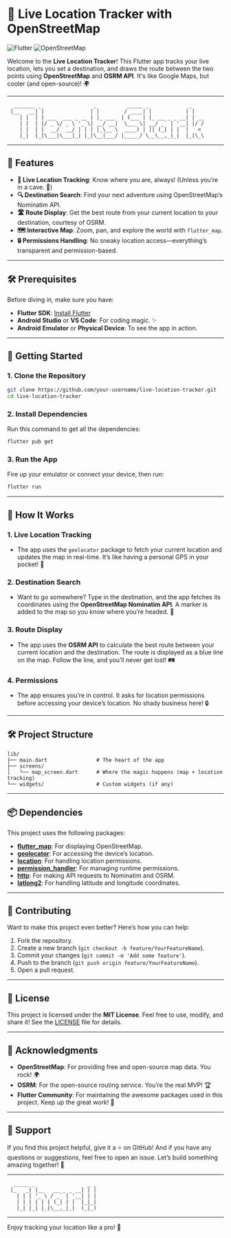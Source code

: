 # 🚀 Live Location Tracker with OpenStreetMap

![Flutter](https://img.shields.io/badge/Flutter-%2302569B.svg?style=for-the-badge&logo=Flutter&logoColor=white)
![OpenStreetMap](https://img.shields.io/badge/OpenStreetMap-%237EBC6F.svg?style=for-the-badge&logo=OpenStreetMap&logoColor=white)

Welcome to the **Live Location Tracker**! This Flutter app tracks your live location, lets you set a destination, and draws the route between the two points using **OpenStreetMap** and **OSRM API**. It's like Google Maps, but cooler (and open-source)! 🌍

---

```plaintext
  _______ _                 _          _____ _             _    
 |__   __| |               | |        / ____| |           | |   
    | |  | | ___  ___ _ __ | |_ ___  | (___ | |_ __ _ _ __| | __
    | |  | |/ _ \/ _ \ '_ \| __/ __|  \___ \| __/ _` | '__| |/ /
    | |  | |  __/  __/ | | | |_\__ \  ____) | || (_| | |  |   < 
    |_|  |_|\___|\___|_| |_|\__|___/ |_____/ \__\__,_|_|  |_|\_\
```

---

## 🎯 Features

- **📍 Live Location Tracking**: Know where you are, always! (Unless you’re in a cave. 🦇)
- **🔍 Destination Search**: Find your next adventure using OpenStreetMap’s Nominatim API.
- **🛣️ Route Display**: Get the best route from your current location to your destination, courtesy of OSRM.
- **🗺️ Interactive Map**: Zoom, pan, and explore the world with `flutter_map`.
- **🔒 Permissions Handling**: No sneaky location access—everything’s transparent and permission-based.

---

## 🛠️ Prerequisites

Before diving in, make sure you have:

- **Flutter SDK**: [Install Flutter](https://flutter.dev/docs/get-started/install)
- **Android Studio** or **VS Code**: For coding magic. ✨
- **Android Emulator** or **Physical Device**: To see the app in action.

---

## 🚀 Getting Started

### 1. Clone the Repository

```bash
git clone https://github.com/your-username/live-location-tracker.git
cd live-location-tracker
```

### 2. Install Dependencies

Run this command to get all the dependencies:

```bash
flutter pub get
```

### 3. Run the App

Fire up your emulator or connect your device, then run:

```bash
flutter run
```

---

## 🧩 How It Works

### 1. **Live Location Tracking**
   - The app uses the `geolocator` package to fetch your current location and updates the map in real-time. It’s like having a personal GPS in your pocket! 📱

### 2. **Destination Search**
   - Want to go somewhere? Type in the destination, and the app fetches its coordinates using the **OpenStreetMap Nominatim API**. A marker is added to the map so you know where you’re headed. 🎯

### 3. **Route Display**
   - The app uses the **OSRM API** to calculate the best route between your current location and the destination. The route is displayed as a blue line on the map. Follow the line, and you’ll never get lost! 🛤️

### 4. **Permissions**
   - The app ensures you’re in control. It asks for location permissions before accessing your device’s location. No shady business here! 🔒

---

## 🛠️ Project Structure

```plaintext
lib/
├── main.dart                # The heart of the app
├── screens/
│   └── map_screen.dart      # Where the magic happens (map + location tracking)
└── widgets/                 # Custom widgets (if any)
```

---

## 📦 Dependencies

This project uses the following packages:

- **[flutter_map](https://pub.dev/packages/flutter_map)**: For displaying OpenStreetMap.
- **[geolocator](https://pub.dev/packages/geolocator)**: For accessing the device’s location.
- **[location](https://pub.dev/packages/location)**: For handling location permissions.
- **[permission_handler](https://pub.dev/packages/permission_handler)**: For managing runtime permissions.
- **[http](https://pub.dev/packages/http)**: For making API requests to Nominatim and OSRM.
- **[latlong2](https://pub.dev/packages/latlong2)**: For handling latitude and longitude coordinates.

---

## 🤝 Contributing

Want to make this project even better? Here’s how you can help:

1. Fork the repository.
2. Create a new branch (`git checkout -b feature/YourFeatureName`).
3. Commit your changes (`git commit -m 'Add some feature'`).
4. Push to the branch (`git push origin feature/YourFeatureName`).
5. Open a pull request.

---

## 📜 License

This project is licensed under the **MIT License**. Feel free to use, modify, and share it! See the [LICENSE](LICENSE) file for details.

---

## 🙏 Acknowledgments

- **OpenStreetMap**: For providing free and open-source map data. You rock! 🌍
- **OSRM**: For the open-source routing service. You’re the real MVP! 🏆
- **Flutter Community**: For maintaining the awesome packages used in this project. Keep up the great work! 🚀

---

## 💬 Support

If you find this project helpful, give it a ⭐️ on GitHub! And if you have any questions or suggestions, feel free to open an issue. Let’s build something amazing together! 🚀

---

```plaintext
  _____ _                 _ _ 
 |_   _| |__   __ _ _ __| | |
   | | | '_ \ / _` | '__| | |
   | | | | | | (_| | |  |_|_|
   |_| |_| |_|\__,_|_|  (_|_)
```

---

Enjoy tracking your location like a pro! 🎉

